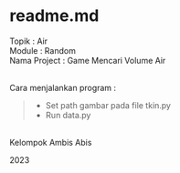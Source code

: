 # readme.md
Topik : Air  
Module : Random  
Nama Project : Game Mencari Volume Air
<br><br>

Cara menjalankan program :  
> - Set path gambar pada file tkin.py
> - Run data.py  

<br>  
Kelompok Ambis Abis

2023
